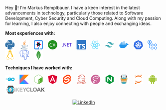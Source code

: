 Hey 👋! I'm Markus Remplbauer. I have a keen interest in the latest advancements in technology, particularly those related to Software Development, Cyber Security and Cloud Computing. Along with my passion for learning, I also enjoy connecting with people and exchanging ideas.

**Most experiences with:**

<img alt="Python" src="media/python.svg" height="30" /> &nbsp;&nbsp;
<img alt="Java" src="media/java.svg" height="30" /> &nbsp;&nbsp;
<img alt="Quarkus" src="media/quarkus.svg" height="30"> &nbsp;&nbsp;
<img alt="C#" src="media/csharp.svg" height="30" /> &nbsp;&nbsp;
<img alt=".NET" src="media/dotnet.svg" height="30" /> &nbsp;&nbsp;
<img alt="TypeScript" src="media/typescript.svg" height="30" /> &nbsp;&nbsp;
<img alt="React" src="media/react.svg" height="30" /> &nbsp;&nbsp;
<img alt="TailwindCss" src="media/tailwind.svg" height="30" /> &nbsp;&nbsp;
<img alt="Docker & Docker Compose" src="media/docker.svg" height="30" /> &nbsp;&nbsp;
<img alt="Kubernetes" src="media/kubernetes.svg" height="30" /> &nbsp;&nbsp;
<img alt="GitHub Actions" src="media/actions.svg" height="30" /> &nbsp;&nbsp;
<img alt="GNU/Linux" src="media/linux.svg" height="30" /> &nbsp;&nbsp;
<img alt="PostgreSQL" src="media/postgres.svg" height="30" /> &nbsp;&nbsp;
<img alt="MongoDB" src="media/mongodb.svg" height="30" /> &nbsp;&nbsp;

**Techniques I have worked with:**

<img alt="Go" src="media/go.svg" height="30" /> &nbsp;&nbsp;
<img alt="Kotlin" src="media/kotlin.svg" height="30" /> &nbsp;&nbsp;
<img alt="Bash" src="media/bash.svg" height="30" /> &nbsp;&nbsp;
<img alt="Angular" src="media/angular.svg" height="30" /> &nbsp;&nbsp;
<img alt="Svelte" src="media/svelte.svg" height="30" /> &nbsp;&nbsp;
<img alt="Jenkins" src="media/jenkins.svg" height="30" /> &nbsp;&nbsp;
<img alt="SASS / SCSS" src="media/sass.svg" height="30" /> &nbsp;&nbsp;
<img alt="nginx" src="media/nginx.svg" height="30" /> &nbsp;&nbsp;
<img alt="Traefik" src="media/traefik.svg" height="30" /> &nbsp;&nbsp;
<img alt="Jupyter Notebook" src="media/jupyter.svg" height="30" /> &nbsp;&nbsp;
<img alt="Android" src="media/android.svg" height="30" /> &nbsp;&nbsp;
<img alt="Keycloak" src="media/keycloak.svg" height="30" /> &nbsp;&nbsp;


<p align="center">
    <a href="https://at.linkedin.com/in/markus-remplbauer-49b14521a" target="_blank">
        <img src="https://img.shields.io/badge/LinkedIn-0e76a8?style=flat-square&logo=linkedin&logoColor=white" alt="LinkedIn" />
    </a>
</p>
